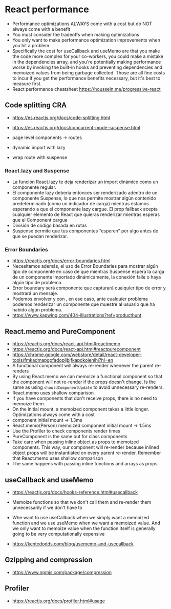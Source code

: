 # React performance

- Performance optimizations ALWAYS come with a cost but do NOT always come with a benefit
- You must consider the tradeoffs when making optimizations
- You only want to make performance optimization improvements when you hit a problem
- Specifically the cost for useCallback and useMemo are that you make the code more complex for your co-workers, you could make a mistake in the dependencies array, and you're potentially making performance worse by invoking the built-in hooks and preventing dependencies and memoized values from being garbage collected. Those are all fine costs to incur if you get the performance benefits necessary, but it's best to measure first.
- React performance cheatsheet https://houssein.me/progressive-react

## Code splitting CRA

- https://es.reactjs.org/docs/code-splitting.html
- https://es.reactjs.org/docs/concurrent-mode-suspense.html

- page level components -> routes
- dynamic import with lazy
- wrap route with suspense

### React.lazy and Suspense
- La función React.lazy te deja renderizar un import dinámico como un componente regular.
- El componente lazy debería entonces ser renderizado adentro de un componente Suspense, lo que nos permite mostrar algún contenido predeterminado (como un indicador de carga) mientras estamos esperando a que el componente lazy cargue.
El prop fallback acepta cualquier elemento de React que quieras renderizar mientras esperas que el Component cargue
- División de código basada en rutas
- Suspense permite que tus componentes “esperen” por algo antes de que se puedan renderizar.

### Error Boundaries
- https://reactjs.org/docs/error-boundaries.html
- Necesitamos además, el uso de Error Boundaries para mostrar algún tipo de componente en caso de que mientras Suspense espera la carga de un componente importado dinámicamente, la conexión falle o haya algún tipo de problema.
- Error boundary será componente que capturará cualquier tipo de error y mostrará un mensaje.
- Podemos envolver <Suspense> y <Route> con <ErrorBoundary>, en ese caso, ante cualquier problema podemos renderizar un componente que muestre al usuario que ha habido algún problema.
- https://www.kapwing.com/404-illustrations?ref=producthunt

## React.memo and PureComponent

- https://reactjs.org/docs/react-api.html#reactmemo
- https://reactjs.org/docs/react-api.html#reactpurecomponent
- https://chrome.google.com/webstore/detail/react-developer-tools/fmkadmapgofadopljbjfkapdkoienihi?hl=en
- A functional component will always re-render whenever the parent re-renders
- By using React.memo we can memoize a functional component so that the component will not re-render if the props doesn't change. Is the same as using `shouldComponentUpdate` to avoid unnecessary re-renders.
- React.memo uses shallow comparison
- If you have components that don't receive props, there is no need to memoize them.
- On the initial mount, a memoized component takes a little longer. Optimizations always come with a cost
- <Person> component initial mount -> 1.3ms
- React.memo(Person) memoized component initial mount -> 1.5ms 
- Use the Profiler to check components render times
- PureComponent is the same but for class components
- Take care when passing inline object as props to memoized components. This way, our component will re-render because inlined object props will be instantiated on every parent re-render. Remember that React.memo uses shallow comparison
- The same happens with passing inline functions and arrays as props

## useCallback and useMemo

- https://reactjs.org/docs/hooks-reference.html#usecallback
- Memoize functions so that we don't call them and re-render them unnecessarily if we don't have to

- Whe want to use useCallback when we simply want a memoized function and we use useMemo when we want a memoized value. And we only want to memoize value when the function itself is generally going to be very computationally expensive

- https://kentcdodds.com/blog/usememo-and-usecallback

## Gzipping and compression

- https://www.npmjs.com/package/compression

## Profiler

- https://reactjs.org/docs/profiler.html#usage
